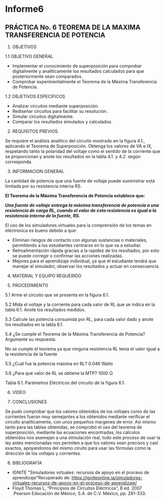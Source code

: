 # Informe6

## PRÁCTICA No. 6 TEOREMA DE LA MAXIMA TRANSFERENCIA DE POTENCIA

1. OBJETIVOS

1.1 OBJETIVO GENERAL

- Implementar el conocimiento de superposición para comprobar digitalmente y analíticamente los resultados calculados para que posteriormente sean comparados.
- Comprobar experimentalmente el Teorema de la Máxima Transferencia de Potencia.

1.2 OBJETIVOS ESPECIFICOS
- Analizar circuitos mediante superposición.
- Rediseñar circuitos para facilitar su resolución.
- Simular circuitos digitalmente.
- Comparar los resultados simulados y calculados.

2. REQUISITOS PREVIOS

Se requiere el análisis analítico del circuito mostrado en la figura 4.1., aplicando el Teorema de Superposición. Obtenga los valores de VA e IX, respetando tanto la polaridad del voltaje como el sentido de la corriente que se proporcionan y anote los resultados en la tabla 4.1. y 4.2. según corresponda.

3. INFORMACION GENERAL

La cantidad de potencia que una fuente de voltaje puede suministrar está limitada por su resistencia interna RS.

**El Teorema de la Máxima Transferencia de Potencia establece que:**

***Una fuente de voltaje entrega la máxima transferencia de potencia a una resistencia
de carga RL, cuando el valor de esta resistencia es igual a la resistencia interna de la
fuente, RS.***

El uso de los simuladores virtuales para la comprensión de los temas en eléctronica es bueno debido a que:

- Eliminan riesgos de contacto con algunas sustancias o materiales, permitiendo a los estudiantes centrarse en lo que va a estudiar.
- Retroalimentación rápida gracias a la rapidez de los resultados, por esto se puede corregir o confirmar las acciones realizadas.
- Mejores para el aprendizaje individual, ya que él estudiante tendrá que manejar el simulador, observar los resultados y actuar en consecuencia.

4. MATERIAL Y EQUIPO REQUERIDO

5. PROCEDIMIENTO

5.1 Arme el circuito que se presenta en la figura 6.1.

5.2 Mida el voltaje y la corriente para cada valor de RL que se indica en la tabla 6.1. Anote los resultados medidos.

5.3 Calcule las potencia consumida por RL, para cada valor dado y anote los resultados en la tabla 6.1.

5.4 ¿Se cumple el Teorema de la Máxima Transferencia de Potencia? Argumente su respuesta.

No se cumple el teorema ya que ninguna resistencia RL tenia el valor igual a la resistencia de la fuente

5.5 ¿Cuál fue la potencia máxima en RL? 0.046 Watts

5.6 ¿Para qué valor de RL se obtiene la MTP? 1000 Ω

Tabla 6.1. Parámetros Eléctricos del circuito de la figura 6.1.

6. VIDEO

7. CONCLUSIONES

Se pudo comprobar que los valores obtenidos de los voltajes como de las corrientes fueron muy semejantes a los obtenidos mediante verificar el circuito analiticamente, con unos pequeños margenes de error. Asi mismo tanto para las tablas obtenidas, se comprobó el uso del teorema de superposición, mediante las ecuaciones encontradas, los cálculos obtenidos nos asemejan a una silmulación real, todo este proceso de usar la ley antes mencionadas nos permiten a que los valores sean precisos y casi exactos, apoyandonos del mismo ciruito para usar las fórmulas como la dirección de los voltajes y corrientes.

8. BIBLIOGRAFÍA

- IGNITE "Simuladores virtuales: recursos de apoyo en el proceso de aprendizaje"Recuperado de: https://igniteonline.la/simuladores-virtuales-recursos-de-apoyo-en-el-proceso-de-aprendizaje/
- Floyd Thomas L, “Principios de Circuitos Eléctricos”, 8 ed. 2007 .Pearson Educación de México, S.A. de C.V. México, pp. 281-333.

